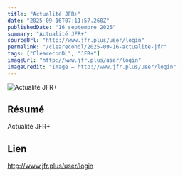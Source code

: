 ```yaml
---
title: "Actualité JFR+"
date: "2025-09-16T07:11:57.260Z"
publishedDate: "16 septembre 2025"
summary: "Actualité JFR+"
sourceUrl: "http://www.jfr.plus/user/login"
permalink: "/clearecondl/2025-09-16-actualite-jfr"
tags: ["CleareconDL", "JFR+"]
imageUrl: "http://www.jfr.plus/user/login"
imageCredit: "Image — http://www.jfr.plus/user/login"
---
```


![Actualité JFR+](http://www.jfr.plus/user/login)

## Résumé

Actualité JFR+

## Lien

http://www.jfr.plus/user/login
